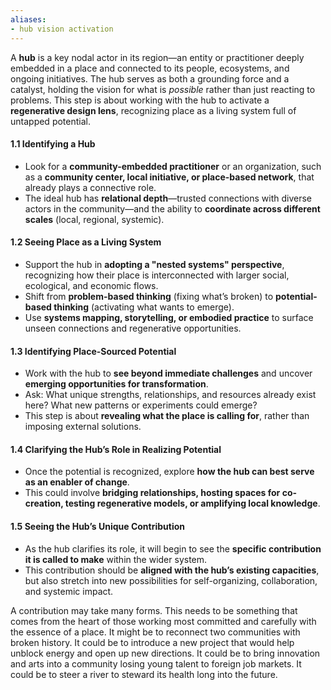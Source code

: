 ```yaml
---
aliases:
- hub vision activation
---
```


A **hub** is a key nodal actor in its region—an entity or practitioner deeply embedded in a place and connected to its people, ecosystems, and ongoing initiatives. The hub serves as both a grounding force and a catalyst, holding the vision for what is _possible_ rather than just reacting to problems. This step is about working with the hub to activate a **regenerative design lens**, recognizing place as a living system full of untapped potential.

#### **1.1 Identifying a Hub**

- Look for a **community-embedded practitioner** or an organization, such as a **community center, local initiative, or place-based network**, that already plays a connective role.
- The ideal hub has **relational depth**—trusted connections with diverse actors in the community—and the ability to **coordinate across different scales** (local, regional, systemic).

#### **1.2 Seeing Place as a Living System**

- Support the hub in **adopting a "nested systems" perspective**, recognizing how their place is interconnected with larger social, ecological, and economic flows.
- Shift from **problem-based thinking** (fixing what’s broken) to **potential-based thinking** (activating what wants to emerge).
- Use **systems mapping, storytelling, or embodied practice** to surface unseen connections and regenerative opportunities.

#### **1.3 Identifying Place-Sourced Potential**

- Work with the hub to **see beyond immediate challenges** and uncover **emerging opportunities for transformation**.
- Ask: What unique strengths, relationships, and resources already exist here? What new patterns or experiments could emerge?
- This step is about **revealing what the place is calling for**, rather than imposing external solutions.

#### **1.4 Clarifying the Hub’s Role in Realizing Potential**

- Once the potential is recognized, explore **how the hub can best serve as an enabler of change**.
- This could involve **bridging relationships, hosting spaces for co-creation, testing regenerative models, or amplifying local knowledge**.

#### **1.5 Seeing the Hub’s Unique Contribution**

- As the hub clarifies its role, it will begin to see the **specific contribution it is called to make** within the wider system.
- This contribution should be **aligned with the hub’s existing capacities**, but also stretch into new possibilities for self-organizing, collaboration, and systemic impact.

A contribution may take many forms. This needs to be something that comes from the heart of those working most committed and carefully with the essence of a place. It might be to reconnect two communities with broken history. It could be to introduce a new project that would help unblock energy and open up new directions. It could be to bring innovation and arts into a community losing young talent to foreign job markets. It could be to steer a river to steward its health long into the future. 
